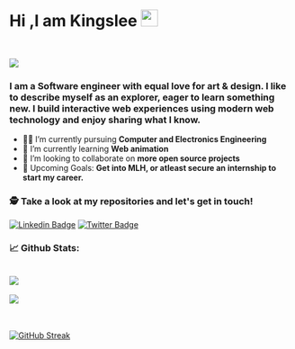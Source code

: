 
# Hi ,I am Kingslee <img src="https://raw.githubusercontent.com/debdutgoswami/debdutgoswami/master/assets/gifs/Hi.gif" width="30px">
<br>

![](https://komarev.com/ghpvc/?username=nworiekingslee&color=blue)<br>

### I am a Software engineer with equal love for art & design. I like to describe myself as an explorer, eager to learn something new. I build interactive web experiences using modern web technology and enjoy sharing what I know.<br>

- 👨‍🏭 I’m currently pursuing **Computer and Electronics Engineering** <br>
- 🏫 I’m currently learning **Web animation** <br>
- 🙌 I’m looking to collaborate on **more open source projects** <br>
- 🥅 Upcoming Goals: **Get into MLH, or atleast secure an internship to start my career.** <br>


### 🕵 Take a look at my repositories and let's get in touch!<br>

[![Linkedin Badge](https://img.shields.io/badge/-nworieKingsley-blue?style=flat-square&logo=Linkedin&logoColor=white)](https://www.linkedin.com/in/nworie-kingsley//) 
[![Twitter Badge](https://img.shields.io/badge/-@https://twitter.com/nworiekingslee-1ca0f1?style=flat-square&labelColor=1ca0f1&logo=twitter&logoColor=white&link=https://twitter.com/https://twitter.com/nworiekingslee)](https://twitter.com/https://twitter.com/nworiekingslee) 



### 📈 Github Stats:


<br>
<a href="https://github.com/nworiekingslee">
<img align="center" src="https://github-readme-stats.vercel.app/api?username=nworiekingslee&show_icons=true&include_all_commits=true&theme=midnight-purple&count_private=true">
</a>
<br><br>
<a href="https://github.com/remcohalman/github-readme-stats">
<img align="center" src="https://github-readme-stats.anuraghazra1.vercel.app/api/top-langs/?username=nworiekingslee&layout=compact&theme=blue-green" />
</a>
<br>
<br><br>

[![GitHub Streak](https://github-readme-streak-stats.herokuapp.com/?user=nworiekingslee)](https://git.io/streak-stats)

